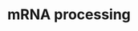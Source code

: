 ---
annotations:
- id: PW:0001073
  parent: regulatory pathway
  type: Pathway Ontology
  value: spliceosome pathway
authors:
- Nsalomonis
- MaintBot
- Khanspers
- Ddigles
- Fehrhart
- DeSl
description: 'This process describes the conversion of precursor messenger RNA into
  mature messenger RNA (mRNA). The pre-mRNA molecule undergoes three main modifications.
  These modifications are 5'' capping, 3'' polyadenylation, and RNA splicing, which
  occur in the cell nucleus before the RNA is translated.  5'' Capping: Capping of
  the pre-mRNA involves the addition of 7-methylguanosine (m7G) to the 5'' end. The
  cap protects the 5'' end of the primary RNA transcript from attack by ribonucleases
  that have specificity to the 3''5'' phosphodiester bonds.  3'' Processing: The pre-mRNA
  processing at the 3'' end of the RNA molecule involves cleavage of its 3'' end and
  then the addition of about 200 adenine residues to form a poly(A) tail. As the poly(A)
  tails is synthesised, it binds multiple copies of poly(A) binding protein, which
  protects the 3''end from ribonuclease digestion.  Splicing: RNA splicing is the
  process by which introns, regions of RNA that do not code for protein, are removed
  from the pre-mRNA and the remaining exons connected to re-form a single continuous
  molecule.  Description adapted from Wikipedia: http://en.wikipedia.org/wiki/Post-transcriptional_modification'
last-edited: 2022-05-18
organisms:
- Caenorhabditis elegans
redirect_from:
- /index.php/Pathway:WP123
- /instance/WP123
- /instance/WP123_rr118541
revision: r118541
schema-jsonld:
- '@context': https://schema.org/
  '@id': https://wikipathways.github.io/pathways/WP123.html
  '@type': Dataset
  creator:
    '@type': Organization
    name: WikiPathways
  description: 'This process describes the conversion of precursor messenger RNA into
    mature messenger RNA (mRNA). The pre-mRNA molecule undergoes three main modifications.
    These modifications are 5'' capping, 3'' polyadenylation, and RNA splicing, which
    occur in the cell nucleus before the RNA is translated.  5'' Capping: Capping
    of the pre-mRNA involves the addition of 7-methylguanosine (m7G) to the 5'' end.
    The cap protects the 5'' end of the primary RNA transcript from attack by ribonucleases
    that have specificity to the 3''5'' phosphodiester bonds.  3'' Processing: The
    pre-mRNA processing at the 3'' end of the RNA molecule involves cleavage of its
    3'' end and then the addition of about 200 adenine residues to form a poly(A)
    tail. As the poly(A) tails is synthesised, it binds multiple copies of poly(A)
    binding protein, which protects the 3''end from ribonuclease digestion.  Splicing:
    RNA splicing is the process by which introns, regions of RNA that do not code
    for protein, are removed from the pre-mRNA and the remaining exons connected to
    re-form a single continuous molecule.  Description adapted from Wikipedia: http://en.wikipedia.org/wiki/Post-transcriptional_modification'
  keywords:
  - C25A1.4
  - C27H5.3
  - C36B1.5
  - C44B7.2
  - CLK1
  - CLK3
  - CLK4
  - CSTF2
  - CUGBP2
  - DDX20
  - F08G12.2
  - F09G2.4
  - F11A10.2
  - F11A10.8
  - F28C1.1
  - F37E3.1
  - F43G6.5
  - F43G9.5
  - F47G9.1
  - F56D2.6
  - F58B3.7
  - F59A2.4
  - FNBP3
  - FUSIP1
  - HNRPA1
  - HNRPA2B1
  - HNRPA3P1
  - HNRPAB
  - HNRPC
  - HNRPD
  - HNRPH2
  - HNRPK
  - HRMT1L1
  - M03C11.7
  - METTL3
  - NCBP2
  - NONO
  - NSEP1
  - PCBP2
  - PTBP2
  - RBMX
  - RNU2
  - Rnu6
  - SF3B4
  - SF3B5
  - SF4
  - SFRS10
  - SFRS14
  - SFRS3
  - SFRS5
  - SFRS9
  - SNRPB
  - SNRPN
  - SSFA1
  - T08A11.2
  - T08B2.5
  - T13H5.4
  - TXNL4A
  - U1 snRNA
  - U4 snRNA
  - U5 snRNA
  - W03F9.10
  - Y113G7B.17
  - Y48B6A.3
  - Y55F3AM.3
  - Y55F3BR.1
  - Y59A8B.6
  - Y67H2A.1
  - Y73B6BL.33
  - Y76B12C.7
  - ama-1
  - bath-43
  - cel-1
  - cpf-1
  - cpf-2
  - dcr-1
  - dnj-30
  - eft-1
  - etr-1
  - gut-2
  - him-1
  - hrp-2
  - lsm-7
  - mog-1
  - mog-4
  - mog-5
  - nxf-1
  - pab-3
  - phf-5
  - prp-17
  - prp-21
  - prp-4
  - prp-8
  - ptb-1
  - rha-1
  - rnp-2
  - rnp-3
  - rnp-7
  - rsp-1
  - rsp-2
  - rsp-3
  - rsp-4
  - rsp-6
  - rsp-7
  - rsr-1
  - sap-1
  - snr-1
  - snr-3
  - snr-4
  - snr-5
  - snr-6
  - snr-7
  - spt-5
  - suf-1
  - tag-172
  - tag-203
  - tag-72
  - teg-1
  - uaf-1
  - unc-75
  license: CC0
  name: mRNA processing
seo: CreativeWork
title: mRNA processing
wpid: WP123
---